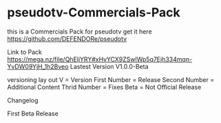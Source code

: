 # pseudotv-Commercials-Pack
this is a Commercials Pack for pseudotv
get it here https://github.com/DEFENDORe/pseudotv

Link to Pack https://mega.nz/file/QhEljYRY#xHvYCX9ZSwlWp5q7Ejh334mqn-YvDW09YjH_1h2Bveo
Lastest Version V1.0.0-Beta

versioning lay out
V = Version
First Number = Release
Second Number = Additional Content
Thrid Number = Fixes 
Beta = Not Official Release

Changelog

First Beta Release
